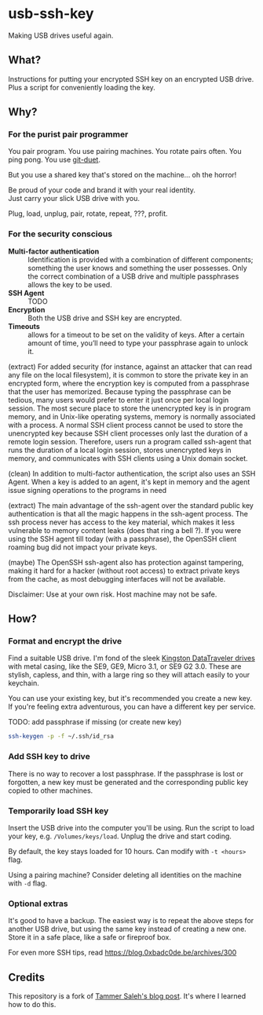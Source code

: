 # usb-ssh-key

Making USB drives useful again.

## What?

Instructions for putting your encrypted SSH key on an encrypted USB drive.
Plus a script for conveniently loading the key.

## Why?

### For the purist pair programmer

You pair program. You use pairing machines. You rotate pairs often. You ping pong. You use [git-duet].

But you use a shared key that's stored on the machine... oh the horror!

Be proud of your code and brand it with your real identity.  
Just carry your slick USB drive with you.

Plug, load, unplug, pair, rotate, repeat, ???, profit.

### For the security conscious
<dl>
  <dt><strong>Multi-factor authentication</strong></dt>
  <dd>
    Identification is provided with a combination of different components;
    something the user knows and something the user possesses.
    Only the correct combination of a USB drive and multiple passphrases allows
    the key to be used.
  </dd>

  <dt><strong>SSH Agent</strong></dt>
  <dd>TODO</dd>

  <dt><strong>Encryption</strong></dt>
  <dd>Both the USB drive and SSH key are encrypted.</dd>

  <dt><strong>Timeouts</strong></dt>
  <dd>allows for a timeout to be set on the validity of keys. After a certain amount of time, you’ll need to type your passphrase again to unlock it.</dd>
</dl>



(extract)
For added security (for instance, against an attacker that can read any file on
the local filesystem), it is common to store the private key in an encrypted
form, where the encryption key is computed from a passphrase that the user has
memorized. Because typing the passphrase can be tedious, many users would prefer
to enter it just once per local login session. The most secure place to store
the unencrypted key is in program memory, and in Unix-like operating systems,
memory is normally associated with a process. A normal SSH client process cannot
be used to store the unencrypted key because SSH client processes only last the
duration of a remote login session. Therefore, users run a program called
ssh-agent that runs the duration of a local login session, stores unencrypted
keys in memory, and communicates with SSH clients using a Unix domain socket.

(clean)
In addition to multi-factor authentication, the script also uses an SSH Agent.
When a key is added to an agent, it's kept in memory and the agent issue signing operations to the programs in need

(extract)
The main advantage of the ssh-agent over the standard public key authentication is that all the magic happens in the ssh-agent process. The ssh process never has access to the key material, which makes it less vulnerable to memory content leaks (does that ring a bell ?). If you were using the SSH agent till today (with a passphrase), the OpenSSH client roaming bug did not impact your private keys.

(maybe)
The OpenSSH ssh-agent also has protection against tampering, making it hard for a hacker (without root access) to extract private keys from the cache, as most debugging interfaces will not be available.



Disclaimer: Use at your own risk. Host machine may not be safe.

## How?

### Format and encrypt the drive

Find a suitable USB drive. I'm fond of the sleek
[Kingston DataTraveler drives][kingston] with metal casing,
like the SE9, GE9, Micro 3.1, or SE9 G2 3.0. These are stylish, capless, and
thin, with a large ring so they will attach easily to your keychain.

You can use your existing key, but it's recommended you create a new key.
If you're feeling extra adventurous, you can have a different key per service.

TODO: add passphrase if missing (or create new key)
```bash
ssh-keygen -p -f ~/.ssh/id_rsa
```

### Add SSH key to drive

There is no way to recover a lost passphrase. If the passphrase is lost or
forgotten, a new key must be generated and the corresponding public key copied
to other machines.

### Temporarily load SSH key

Insert the USB drive into the computer you'll be using.
Run the script to load your key, e.g. `/Volumes/keys/load`.
Unplug the drive and start coding.

By default, the key stays loaded for 10 hours. Can modify with `-t <hours>` flag.

Using a pairing machine? Consider deleting all identities on the machine with `-d` flag.

### Optional extras

It's good to have a backup. The easiest way is to repeat the above steps for
another USB drive, but using the same key instead of creating a new one.
Store it in a safe place, like a safe or fireproof box.

For even more SSH tips, read https://blog.0xbadc0de.be/archives/300

## Credits

This repository is a fork of [Tammer Saleh's blog post][tsaleh].
It's where I learned how to do this.

[git-duet]: https://github.com/git-duet/git-duet
[kingston]: http://www.kingston.com/en/usb/personal_business
[tsaleh]: http://tammersaleh.com/posts/building-an-encrypted-usb-drive-for-your-ssh-keys-in-os-x/
